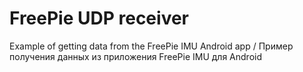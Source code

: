 # FreePie UDP receiver
Example of getting data from the FreePie IMU Android app / Пример получения данных из приложения FreePie IMU для Android
